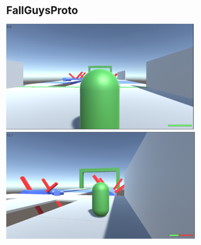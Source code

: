 # FallGuysProto
![alt text](https://github.com/Anonymous22331/FallGuysProto/blob/main/FallGuysPrototype.png?raw=true)
